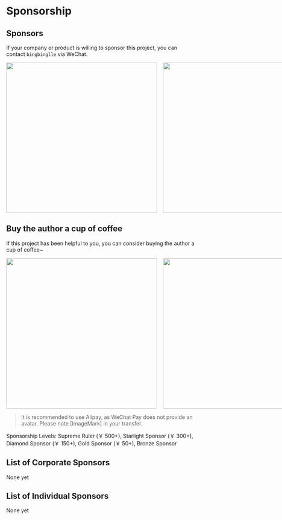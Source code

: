 # Sponsorship

## Sponsors

If your company or product is willing to sponsor this project, you can contact `bingbinglle` via WeChat.

<div style="display: flex;column-gap:16px">
	<img src="/img/wechat_group.png " style="height: 400px;">
	<img src="/img/wechat.png" style="height: 400px;">
</div>

## Buy the author a cup of coffee

If this project has been helpful to you, you can consider buying the author a cup of coffee~

<div style="display: flex;column-gap:16px">
	<img src="/img/ali_pay.jpg" style="height: 400px;">
	<img src="/img/wechat_pay.jpg" style="height: 400px;">
</div>

> It is recommended to use Alipay, as WeChat Pay does not provide an avatar. Please note [ImageMark] in your transfer.

Sponsorship Levels: Supreme Ruler (￥ 500+), Starlight Sponsor (￥ 300+), Diamond Sponsor (￥ 150+), Gold Sponsor (￥ 50+), Bronze Sponsor

## List of Corporate Sponsors

None yet

## List of Individual Sponsors

None yet
